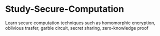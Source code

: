 # Study-Secure-Computation
Learn secure computation techniques such as homomorphic encryption, oblivious trasfer, garble circuit, secret sharing, zero-knowledge proof
